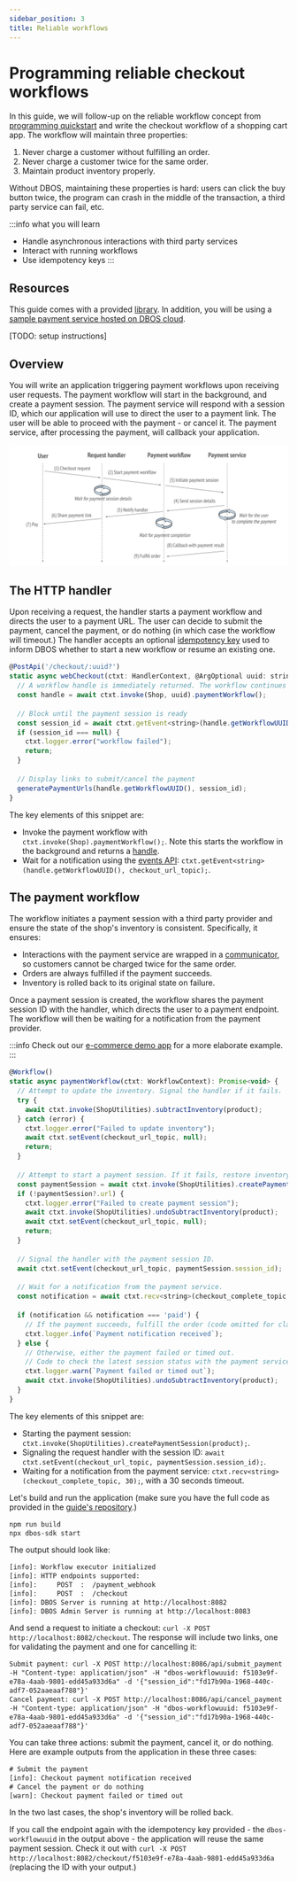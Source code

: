 ```yaml
---
sidebar_position: 3
title: Reliable workflows
---
```


# Programming reliable checkout workflows

In this guide, we will follow-up on the reliable workflow concept from [programming quickstart](quickstart-programming) and write the checkout workflow of a shopping cart app.
The workflow will maintain three properties:
1. Never charge a customer without fulfilling an order.
2. Never charge a customer twice for the same order.
3. Maintain product inventory properly.

Without DBOS, maintaining these properties is hard: users can click the buy button twice, the program can crash in the middle of the transaction, a third party service can fail, etc.

:::info what you will learn
- Handle asynchronous interactions with third party services
- Interact with running workflows
- Use idempotency keys
:::

## Resources
This guide comes with a provided [library](https://github.com/dbos-inc/dbos-demo-apps). In addition, you will be using a [sample payment service hosted on DBOS cloud](https://cloud.dbos.dev/dbos-instructor/apps/payment).

[TODO: setup instructions]

## Overview

You will write an application triggering payment workflows upon receiving user requests.
The payment workflow will start in the background, and create a payment session.
The payment service will respond with a session ID, which our application will use to direct the user to a payment link.
The user will be able to proceed with the payment - or cancel it.
The payment service, after processing the payment, will callback your application.

![](shop-guide-diagram.svg)

## The HTTP handler

Upon receiving a request, the handler starts a payment workflow and directs the user to a payment URL.
The user can decide to submit the payment, cancel the payment, or do nothing (in which case the workflow will timeout.)
The handler accepts an optional [idempotency key](../tutorials/idempotency-tutorial) used to inform DBOS whether to start a new workflow or resume an existing one.

```javascript
@PostApi('/checkout/:uuid?')
static async webCheckout(ctxt: HandlerContext, @ArgOptional uuid: string): Promise<void> {
  // A workflow handle is immediately returned. The workflow continues in the background.
  const handle = await ctxt.invoke(Shop, uuid).paymentWorkflow();

  // Block until the payment session is ready
  const session_id = await ctxt.getEvent<string>(handle.getWorkflowUUID(), checkout_url_topic);
  if (session_id === null) {
    ctxt.logger.error("workflow failed");
    return;
  }

  // Display links to submit/cancel the payment
  generatePaymentUrls(handle.getWorkflowUUID(), session_id);
}
```

The key elements of this snippet are:
- Invoke the payment workflow with `ctxt.invoke(Shop).paymentWorkflow();`. Note this starts the workflow in the background and returns a [handle](../api-reference/workflow-handles).
- Wait for a notification using the [events API](../tutorials/workflow-communication-tutorial#events-api): `ctxt.getEvent<string>(handle.getWorkflowUUID(), checkout_url_topic);`.

## The payment workflow

The workflow initiates a payment session with a third party provider and ensure the state of the shop's inventory is consistent.
Specifically, it ensures:
- Interactions with the payment service are wrapped in a [communicator](.../tutorials/communicator-tutorial), so customers cannot be charged twice for the same order.
- Orders are always fulfilled if the payment succeeds.
- Inventory is rolled back to its original state on failure.

Once a payment session is created, the workflow shares the payment session ID with the handler, which directs the user to a payment endpoint.
The workflow will then be waiting for a notification from the payment provider.

:::info
Check out our [e-commerce demo app](https://github.com/dbos-inc/dbos-demo-apps/tree/main/e-commerce) for a more elaborate example.
:::

```javascript
@Workflow()
static async paymentWorkflow(ctxt: WorkflowContext): Promise<void> {
  // Attempt to update the inventory. Signal the handler if it fails.
  try {
    await ctxt.invoke(ShopUtilities).subtractInventory(product);
  } catch (error) {
    ctxt.logger.error("Failed to update inventory");
    await ctxt.setEvent(checkout_url_topic, null);
    return;
  }

  // Attempt to start a payment session. If it fails, restore inventory state and signal the handler.
  const paymentSession = await ctxt.invoke(ShopUtilities).createPaymentSession(product);
  if (!paymentSession?.url) {
    ctxt.logger.error("Failed to create payment session");
    await ctxt.invoke(ShopUtilities).undoSubtractInventory(product);
    await ctxt.setEvent(checkout_url_topic, null);
    return;
  }

  // Signal the handler with the payment session ID.
  await ctxt.setEvent(checkout_url_topic, paymentSession.session_id);

  // Wait for a notification from the payment service.
  const notification = await ctxt.recv<string>(checkout_complete_topic, 30);

  if (notification && notification === 'paid') {
    // If the payment succeeds, fulfill the order (code omitted for clarity.)
    ctxt.logger.info(`Payment notification received`);
  } else {
    // Otherwise, either the payment failed or timed out.
    // Code to check the latest session status with the payment service omitted for clarity.
    ctxt.logger.warn(`Payment failed or timed out`);
    await ctxt.invoke(ShopUtilities).undoSubtractInventory(product);
  }
}
```

The key elements of this snippet are:
- Starting the payment session: `ctxt.invoke(ShopUtilities).createPaymentSession(product);`.
- Signaling the request handler with the session ID: `await ctxt.setEvent(checkout_url_topic, paymentSession.session_id);`.
- Waiting for a notification from the payment service: `ctxt.recv<string>(checkout_complete_topic, 30);`, with a 30 seconds timeout.


Let's build and run the application (make sure you have the full code as provided in the [guide's repository](https://github.com/dbos-inc/dbos-demo-apps).)

```shell
npm run build
npx dbos-sdk start
```

The output should look like:

```shell
[info]: Workflow executor initialized
[info]: HTTP endpoints supported:
[info]:     POST  :  /payment_webhook
[info]:     POST  :  /checkout
[info]: DBOS Server is running at http://localhost:8082
[info]: DBOS Admin Server is running at http://localhost:8083
```

And send a request to initiate a checkout: `curl -X POST http://localhost:8082/checkout`.
The response will include two links, one for validating the payment and one for cancelling it:
```shell
Submit payment: curl -X POST http://localhost:8086/api/submit_payment -H "Content-type: application/json" -H "dbos-workflowuuid: f5103e9f-e78a-4aab-9801-edd45a933d6a" -d '{"session_id":"fd17b90a-1968-440c-adf7-052aaeaaf788"}'
Cancel payment: curl -X POST http://localhost:8086/api/cancel_payment -H "Content-type: application/json" -H "dbos-workflowuuid: f5103e9f-e78a-4aab-9801-edd45a933d6a" -d '{"session_id":"fd17b90a-1968-440c-adf7-052aaeaaf788"}'
```

You can take three actions: submit the payment, cancel it, or do nothing. Here are example outputs from the application in these three cases:
```shell
# Submit the payment
[info]: Checkout payment notification received
# Cancel the payment or do nothing
[warn]: Checkout payment failed or timed out
```

In the two last cases, the shop's inventory will be rolled back.

If you call the endpoint again with the idempotency key provided - the `dbos-workflowuuid` in the output above - the application will reuse the same payment session. Check it out with `curl -X POST http://localhost:8082/checkout/f5103e9f-e78a-4aab-9801-edd45a933d6a` (replacing the ID with your output.)



